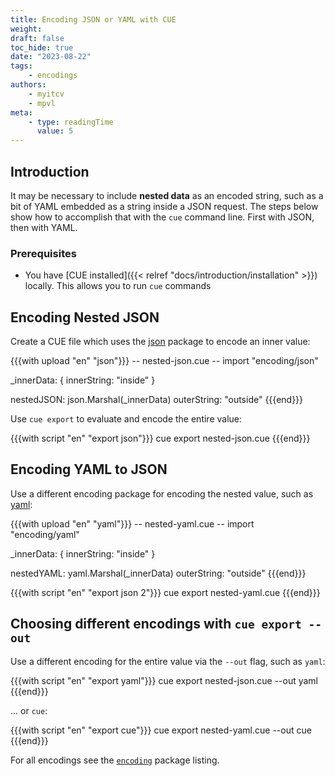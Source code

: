 ```yaml
---
title: Encoding JSON or YAML with CUE
weight:
draft: false
toc_hide: true
date: "2023-08-22"
tags:
    - encodings
authors:
    - myitcv
    - mpvl
meta:
    - type: readingTime
      value: 5
---
```


## Introduction

It may be necessary to include **nested data** as an encoded string, such as a bit
of YAML embedded as a string inside a JSON request. The steps below show how to
accomplish that with the `cue` command line. First with JSON, then with YAML.

<!--more-->


### Prerequisites

-   You have [CUE installed]({{< relref "docs/introduction/installation" >}})
    locally. This allows you to run `cue` commands


## Encoding Nested JSON

Create a CUE file which uses the
[json](https://pkg.go.dev/cuelang.org/go/pkg/encoding/json) package to encode an
inner value:

{{{with upload "en" "json"}}}
-- nested-json.cue --
import "encoding/json"

_innerData: {
	innerString: "inside"
}

nestedJSON:  json.Marshal(_innerData)
outerString: "outside"
{{{end}}}

Use `cue export` to evaluate and encode the entire value:

{{{with script "en" "export json"}}}
cue export nested-json.cue
{{{end}}}

## Encoding YAML to JSON

Use a different encoding package for encoding the nested value, such as
[yaml](https://pkg.go.dev/cuelang.org/go/pkg/encoding/yaml):

{{{with upload "en" "yaml"}}}
-- nested-yaml.cue --
import "encoding/yaml"

_innerData: {
	innerString: "inside"
}

nestedYAML:  yaml.Marshal(_innerData)
outerString: "outside"
{{{end}}}

{{{with script "en" "export json 2"}}}
cue export nested-yaml.cue
{{{end}}}

## Choosing different encodings with `cue export --out`

Use a different encoding for the entire value via the `--out` flag, such as
`yaml`:

{{{with script "en" "export yaml"}}}
cue export nested-json.cue --out yaml
{{{end}}}

... or `cue`:

{{{with script "en" "export cue"}}}
cue export nested-yaml.cue --out cue
{{{end}}}

For all encodings see the
[`encoding`](https://pkg.go.dev/cuelang.org/go/pkg/encoding/) package listing.
